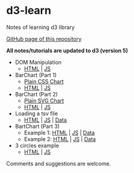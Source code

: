 # d3-learn

Notes of learning d3 library

[GitHub page of this repository](https://hkpeterpeter.github.io/d3-learn/)

**All notes/tutorials are updated to d3 (version 5)**

- DOM Manipulation 
  - [HTML](001_select_p.html) | [JS](001_select_p.js)
- BarChart (Part 1)
  - [Plain CSS Chart](002_bar1_plaincss_chart.html)
  - [HTML](002_bar1.html) | [JS](002_bar1.js)
- BarChart (Part 2)
  - [Plain SVG Chart](003_bar2_plain_svg_chart.html)
  - [HTML](003_bar2.html) | [JS](003_bar2.js)
- Loading a tsv file
  - [HTML](004_bar2_tsv.html) | [JS](004_bar2_tsv.js) | [Data](tsv/data_004_bar2_tsv.tsv)
- BartChart (Part 3)
  - Example 1: [HTML](005_bar3_ex1.html) | [JS](005_bar3_ex1.js) | [Data](tsv/data_005_bar3_ex1.tsv)
  - Example 2: [HTML](005_bar3_ex2.html) | [JS](005_bar3_ex2.js) | [Data](tsv/data_005_bar3_ex2.tsv)
- 3 circles example
  - [HTML](006_3circles.html) | [JS](006_3circles.js)


Comments and suggestions are welcome.
